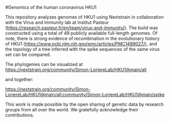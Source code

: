 #Genomics of the human coronavirus HKU1

This repository analyzes genomes of HKU1 using Nextstrain in collaboration with the Virus and Immunity lab at Institut Pasteur (https://research.pasteur.fr/en/team/virus-and-immunity/). The build was constructed using a total of 49 publicly available full-length genomes. Of note, there is strong evidence of recombination in the evolutionary history of HKU1 (https://www.ncbi.nlm.nih.gov/pmc/articles/PMC1489027/), and the topology of a tree inferred with the spike sequences of the same virus set can be compared.

The phylogenies can be visualized at https://nextstrain.org/community/Simon-LoriereLab/HKU1@main/all

and together:

https://nextstrain.org/community/Simon-LoriereLab/HKU1@main/all:community/Simon-LoriereLab/HKU1@main/spike


This work is made possible by the open sharing of genetic data by research groups from all over the world. We gratefully acknowledge their contributions.

